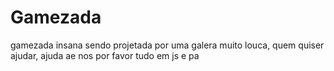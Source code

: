 # Gamezada
gamezada insana sendo projetada por uma galera muito louca, quem quiser ajudar, ajuda ae nos por favor tudo em js e pa
